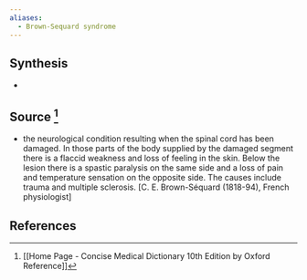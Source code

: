 ```yaml
---
aliases:
  - Brown-Sequard syndrome
---
```

## Synthesis
- 
## Source [^1]
- the neurological condition resulting when the spinal cord has been damaged. In those parts of the body supplied by the damaged segment there is a flaccid weakness and loss of feeling in the skin. Below the lesion there is a spastic paralysis on the same side and a loss of pain and temperature sensation on the opposite side. The causes include trauma and multiple sclerosis. \[C. E. Brown-Séquard (1818-94), French physiologist]
## References

[^1]: [[Home Page - Concise Medical Dictionary 10th Edition by Oxford Reference]]